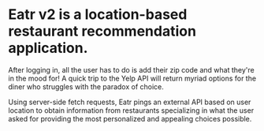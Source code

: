 
# Eatr v2 is a location-based restaurant recommendation application.

After logging in, all the user has to do is add their zip code and what they're in the mood for! 
A quick trip to the Yelp API will return myriad options for the diner who struggles with the paradox of choice.

Using server-side fetch requests, Eatr pings an external API based on user location to obtain information from restaurants specializing in what the user asked for providing the most personalized and appealing choices possible. 
